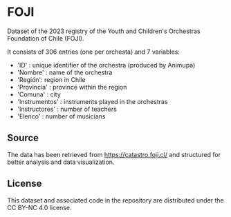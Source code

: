 # FOJI
Dataset of the 2023 registry of the Youth and Children's Orchestras Foundation of Chile (FOJI). 

It consists of 306 entries (one per orchesta) and 7 variables:
- 'ID' : unique identifier of the orchestra (produced by Animupa)
- 'Nombre' : name of the orchestra
- 'Región': region in Chile
- 'Provincia' : province within the region
- 'Comuna' : city
- 'Instrumentos' : instruments played in the orchestras
- 'Instructores' : number of teachers
- 'Elenco' : number of musicians

## Source

The data has been retrieved from https://catastro.foji.cl/ and structured for better analysis and data visualization.

## License

This dataset and associated code in the repository are distributed under the CC BY-NC 4.0 license.
